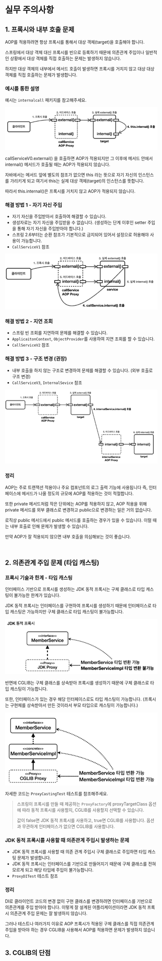 # 실무 주의사항

## 1. 프록시와 내부 호출 문제

AOP를 적용하려면 항상 프록시를 통해서 대상 객체(target)을 호출해야 합니다.

스프링에서 대상 객체 대신 프록시를 빈으로 등록하기 때문에 의존관계 주입이나 일반적인 상황에서 대상 객체를 직접 호출하는 문제는 발생하지 않습니다.

하지만 대상 객체의 내부에서 메서드 호출이 발생하면 프록시를 거치지 않고 대상 대상 객체를 직접 호출하는 문제가 발생합니다.

### 예시를 통한 설명

예시는 `internalcall` 패키지를 참고해주세요.

![내부 호출](../image/proxy_internalcall.png)

callServiceV0.external() 을 호출하면 AOP가 적용되지만 그 이후에 메서드 안에서 internal() 메서드가 호출될 때는 AOP가 적용되지 않습니다.

자바에서는 메서드 앞에 별도의 참조가 없으면 this 라는 뜻으로 자기 자신의 인스턴스를 가리키게 되고 여기서 this는 실제 대상 객체(target)의 인스턴스를 뜻합니다.

따라서 this.internal()은 프록시를 거치지 않고 AOP가 적용되지 않습니다.

### 해결 방법 1 - 자기 자신 주입

- 자기 자신을 주입받아서 호출하여 해결할 수 있습니다.
- 생성자로는 자기 자신을 주입받을 수 없습니다. (생성하는 단계 이후인 setter 주입을 통해 자기 자신을 주입받아야 합니다.)
- 스프링 2.6부터는 순환 참조가 기본적으로 금지되어 있어서 설정으로 허용해야 사용이 가능합니다.
- `CallServiceV1` 참조

![자기 자신 주입](../image/inject_myself.png)

### 해결 방법 2 - 지연 조회

- 스프링 빈 조회를 지연하여 문제를 해결할 수 있습니다.
- `ApplicaitonContext`, `ObjectProvider`를 사용하여 지연 조회를 할 수 있습니다.
- `CallServiceV2` 참조

### 해결 방법 3 - 구조 변경 (권장)

- 내부 호출을 하지 않는 구조로 변경하여 문제를 해결할 수 있습니다. (외부 호출로 구조 변경)
- `CallServiceV3`, `InternalSevice` 참조

![구조 변경](../image/change_structure.png)

### 정리

AOP는 주로 트랜잭션 적용이나 주요 컴포넌트의 로그 출력 기능에 사용됩니다 
즉, 인터페이스에 메서드가 나올 정도의 규모에 AOP를 적용하는 것이 적절합니다.

또한 private 메서드처럼 작은 단위에는 AOP를 적용하지 않고, 
AOP 적용을 위해 private 메서드를 외부 클래스로 변경하고 public으로 변경하는 일은 거의 없습니다.

로직상 public 메서드에서 public 메서드를 호출하는 경우가 있을 수 있습니다. 이럴 때는 내부 호출로 인해 문제가 발생할 수 있습니다.

만약 AOP가 잘 적용되지 않으면 내부 호출을 의심해보는 것이 좋습니다.

<br>

## 2. 의존관계 주입 문제 (타입 캐스팅)

### 프록시 기술과 한계 - 타입 캐스팅

인터페이스 기반으로 프록시를 생성하는 JDK 동적 프록시는 구체 클래스로 타입 캐스팅이 불가능한 한계가 있습니다.

JDK 동적 프록시는 인터페이스를 구현하여 프록시를 생성하기 때문에 인터페이스로 타입 캐스팅은 가능하지만 구체 클래스로 타입 캐스팅이 불가능합니다.

![동적 프록시 타입 캐스팅](../image/jdk_dynamic_type_casting.png)

반면에 CGLIB는 구체 클래스를 상속받아 프록시를 생성하기 때문에 구체 클래스로 타입 캐스팅이 가능합니다. 

또한, 인터페이스가 있는 경우 해당 인터페이스로도 타입 캐스팅이 가능합니다. (프록시는 구현체를 상속받아서 만든 것이라서 부모 타입으로 캐스팅이 가능합니다.) 

![CGLIB 타입 캐스팅](../image/cg_lib_type_casting.png)

자세한 코드는 `ProxyCastingTest` 테스트를 참조해주세요.

> 스프링이 프록시를 만들 때 제공하는 `ProxyFactory`에 proxyTargetClass 옵션에 따라 동적 프록시를 사용할지, CGLIB를 사용할지 선택할 수 있습니다.
>
> 값이 false면 JDK 동적 프록시를 사용하고, true면 CGLIB를 사용합니다. 옵션과 무관하게 인터페이스가 없으면 CGLIB를 사용합니다.

### JDK 동적 프록시를 사용할 때 의존관계 주입시 발생하는 문제

- JDK 동적 프록시를 사용할 때 의존 관계 주입시 구체 클래스로 주입하면 타입 캐스팅 문제가 발생합니다.
- JDK 동적 프록시는 인터페이스를 기반으로 만들어지기 때문에 구체 클래스를 전혀 모르게 되고 해당 타입에 주입이 불가능합니다.
- `ProxyDITest` 테스트 참조

### 정리

DI로 클라이언트 코드의 변경 없이 구현 클래스를 변경하려면 인터페이스를 기반으로 의존관계를 주입 받아야 합니다. 
이렇게 잘 설계된 어플리케이션이라면 JDK 동적 프록시 의존관계 주입 문제는 잘 발생하지 않습니다.

그러나 테스트나 여러가지 이유로 AOP 프록시가 적용된 구체 클래스를 직접 의존관계 주입을 받아야 하는 경우 CGLIB을 사용해서 AOP를 적용하면 문제가 발생하지 않습니다.

## 3. CGLIB의 단점

